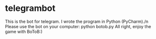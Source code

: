 # telegrambot

This is the bot for telegram. I wrote the program in Python (PyCharm)./n
Please use the bot on your computer:
python botob.py
All right, enjoy the game with BoToB:)
